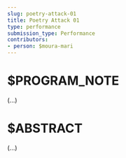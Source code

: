 ```yaml
---
slug: poetry-attack-01
title: Poetry Attack 01
type: performance
submission_type: Performance
contributors:
- person: $moura-mari
---
```


# $PROGRAM_NOTE

(...)

# $ABSTRACT

(...)